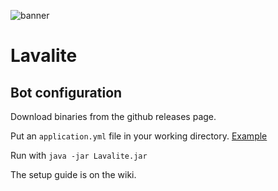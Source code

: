 ![banner](https://user-images.githubusercontent.com/51084951/104848946-1b114500-58df-11eb-8ae6-f1b39c11ba8b.png)

# Lavalite


## Bot configuration
Download binaries from the github releases page.

Put an `application.yml` file in your working directory. [Example](https://github.com/Toadless/Lavalite/blob/master/config/templates/example.application.yml)

Run with `java -jar Lavalite.jar`

The setup guide is on the wiki.